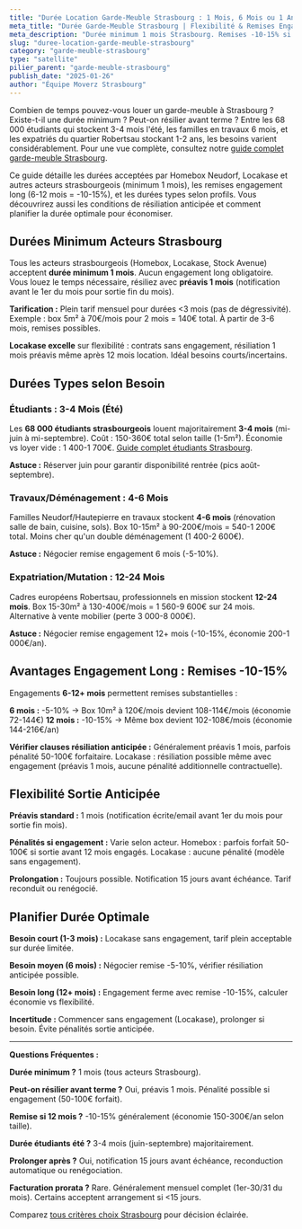 ```yaml
---
title: "Durée Location Garde-Meuble Strasbourg : 1 Mois, 6 Mois ou 1 An ?"
meta_title: "Durée Garde-Meuble Strasbourg | Flexibilité & Remises Engagement"
meta_description: "Durée minimum 1 mois Strasbourg. Remises -10-15% si 6-12 mois. Guide durées : étudiants 3-4 mois, travaux 4-6 mois, expatriés 12 mois+. Préavis résiliation."
slug: "duree-location-garde-meuble-strasbourg"
category: "garde-meuble-strasbourg"
type: "satellite"
pilier_parent: "garde-meuble-strasbourg"
publish_date: "2025-01-26"
author: "Équipe Moverz Strasbourg"
---
```


Combien de temps pouvez-vous louer un garde-meuble à Strasbourg ? Existe-t-il une durée minimum ? Peut-on résilier avant terme ? Entre les 68 000 étudiants qui stockent 3-4 mois l'été, les familles en travaux 6 mois, et les expatriés du quartier Robertsau stockant 1-2 ans, les besoins varient considérablement. Pour une vue complète, consultez notre [guide complet garde-meuble Strasbourg](/blog/garde-meuble-strasbourg/garde-meuble-strasbourg-guide-complet).

Ce guide détaille les durées acceptées par Homebox Neudorf, Locakase et autres acteurs strasbourgeois (minimum 1 mois), les remises engagement long (6-12 mois = -10-15%), et les durées types selon profils. Vous découvrirez aussi les conditions de résiliation anticipée et comment planifier la durée optimale pour économiser.

## Durées Minimum Acteurs Strasbourg

Tous les acteurs strasbourgeois (Homebox, Locakase, Stock Avenue) acceptent **durée minimum 1 mois**. Aucun engagement long obligatoire. Vous louez le temps nécessaire, résiliez avec **préavis 1 mois** (notification avant le 1er du mois pour sortie fin du mois).

**Tarification :** Plein tarif mensuel pour durées <3 mois (pas de dégressivité). Exemple : box 5m² à 70€/mois pour 2 mois = 140€ total. À partir de 3-6 mois, remises possibles.

**Locakase excelle** sur flexibilité : contrats sans engagement, résiliation 1 mois préavis même après 12 mois location. Idéal besoins courts/incertains.

## Durées Types selon Besoin

### Étudiants : 3-4 Mois (Été)

Les **68 000 étudiants strasbourgeois** louent majoritairement **3-4 mois** (mi-juin à mi-septembre). Coût : 150-360€ total selon taille (1-5m²). Économie vs loyer vide : 1 400-1 700€. [Guide complet étudiants Strasbourg](/blog/demenagement-strasbourg/garde-meuble-etudiant-strasbourg).

**Astuce :** Réserver juin pour garantir disponibilité rentrée (pics août-septembre).

### Travaux/Déménagement : 4-6 Mois

Familles Neudorf/Hautepierre en travaux stockent **4-6 mois** (rénovation salle de bain, cuisine, sols). Box 10-15m² à 90-200€/mois = 540-1 200€ total. Moins cher qu'un double déménagement (1 400-2 600€).

**Astuce :** Négocier remise engagement 6 mois (-5-10%).

### Expatriation/Mutation : 12-24 Mois

Cadres européens Robertsau, professionnels en mission stockent **12-24 mois**. Box 15-30m² à 130-400€/mois = 1 560-9 600€ sur 24 mois. Alternative à vente mobilier (perte 3 000-8 000€).

**Astuce :** Négocier remise engagement 12+ mois (-10-15%, économie 200-1 000€/an).

## Avantages Engagement Long : Remises -10-15%

Engagements **6-12+ mois** permettent remises substantielles :

**6 mois :** -5-10% → Box 10m² à 120€/mois devient 108-114€/mois (économie 72-144€)
**12 mois :** -10-15% → Même box devient 102-108€/mois (économie 144-216€/an)

**Vérifier clauses résiliation anticipée :** Généralement préavis 1 mois, parfois pénalité 50-100€ forfaitaire. Locakase : résiliation possible même avec engagement (préavis 1 mois, aucune pénalité additionnelle contractuelle).

## Flexibilité Sortie Anticipée

**Préavis standard :** 1 mois (notification écrite/email avant 1er du mois pour sortie fin mois).

**Pénalités si engagement :** Varie selon acteur. Homebox : parfois forfait 50-100€ si sortie avant 12 mois engagés. Locakase : aucune pénalité (modèle sans engagement).

**Prolongation :** Toujours possible. Notification 15 jours avant échéance. Tarif reconduit ou renégocié.

## Planifier Durée Optimale

**Besoin court (1-3 mois) :** Locakase sans engagement, tarif plein acceptable sur durée limitée.

**Besoin moyen (6 mois) :** Négocier remise -5-10%, vérifier résiliation anticipée possible.

**Besoin long (12+ mois) :** Engagement ferme avec remise -10-15%, calculer économie vs flexibilité.

**Incertitude :** Commencer sans engagement (Locakase), prolonger si besoin. Évite pénalités sortie anticipée.

---

**Questions Fréquentes :**

**Durée minimum ?** 1 mois (tous acteurs Strasbourg).

**Peut-on résilier avant terme ?** Oui, préavis 1 mois. Pénalité possible si engagement (50-100€ forfait).

**Remise si 12 mois ?** -10-15% généralement (économie 150-300€/an selon taille).

**Durée étudiants été ?** 3-4 mois (juin-septembre) majoritairement.

**Prolonger après ?** Oui, notification 15 jours avant échéance, reconduction automatique ou renégociation.

**Facturation prorata ?** Rare. Généralement mensuel complet (1er-30/31 du mois). Certains acceptent arrangement si <15 jours.

Comparez [tous critères choix Strasbourg](/blog/demenagement-strasbourg/garde-meuble-strasbourg) pour décision éclairée.

